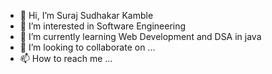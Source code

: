 - 👋 Hi, I’m Suraj Sudhakar Kamble
- 👀 I’m interested in Software Engineering
- 🌱 I’m currently learning Web Development and DSA in java
- 💞️ I’m looking to collaborate on ...
- 📫 How to reach me ...

<!---
surajkamble4241/surajkamble4241 is a ✨ special ✨ repository because its `README.md` (this file) appears on your GitHub profile.
You can click the Preview link to take a look at your changes.
--->
